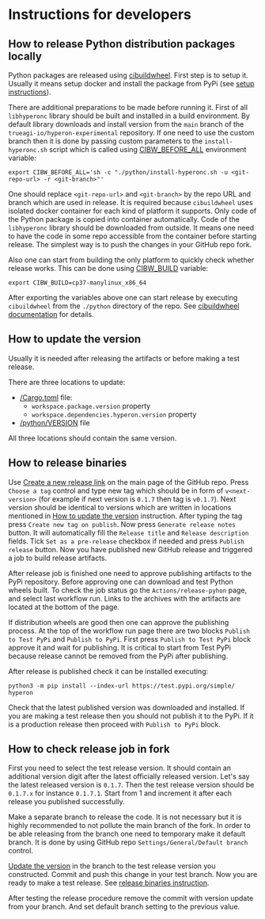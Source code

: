 # Instructions for developers

## How to release Python distribution packages locally

Python packages are released using
[cibuildwheel](https://pypi.org/project/cibuildwheel/). First step is to setup
it. Usually it means setup docker and install the package from PyPi (see [setup
instructions](https://cibuildwheel.pypa.io/en/stable/setup/#local)).

There are additional preparations to be made before running it. First of all
`libhyperonc` library should be built and installed in a build environment. By
default library downloads and install version from the `main` branch of the
`trueagi-io/hyperon-experimental` repository. If one need to use the custom
branch then it is done by passing custom parameters to the
`install-hyperonc.sh` script which is called using
[CIBW_BEFORE_ALL](https://cibuildwheel.pypa.io/en/stable/options/#before-all)
environment variable:
```
export CIBW_BEFORE_ALL='sh -c "./python/install-hyperonc.sh -u <git-repo-url> -r <git-branch>"'
```

One should replace `<git-repo-url>` and `<git-branch>` by the repo URL and
branch which are used in release. It is required because `cibuildwheel` uses
isolated docker container for each kind of platform it supports. Only code of
the Python package is copied into container automatically. Code of the
`libhyperonc` library should be downloaded from outside. It means one need to
have the code in some repo accessible from the container before starting
release. The simplest way is to push the changes in your GitHub repo fork.

Also one can start from building the only platform to quickly check whether
release works. This can be done using
[CIBW_BUILD](https://cibuildwheel.pypa.io/en/stable/options/#build-skip)
variable:
```
export CIBW_BUILD=cp37-manylinux_x86_64
```

After exporting the variables above one can start release by executing
`cibuildwheel` from the `./python` directory of the repo. See [cibuildwheel
documentation](https://cibuildwheel.pypa.io/en/stable/) for details.

## How to update the version

Usually it is needed after releasing the artifacts or before making a test
release.

There are three locations to update:
- [/Cargo.toml](/Cargo.toml) file:
  - `workspace.package.version` property
  - `workspace.dependencies.hyperon.version` property
- [/python/VERSION](/python/VERSION) file

All three locations should contain the same version.

## How to release binaries

Use [Create a new release
link](https://github.com/trueagi-io/hyperon-experimental/releases/new) on the
main page of the GitHub repo. Press `Choose a tag` control and type new tag
which should be in form of `v<next-version>` (for example if next version is
`0.1.7` then tag is `v0.1.7`). Next version should be identical to versions
which are written in locations mentioned in [How to update the
version](#how-to-update-the-version) instruction. After typing the tag press
`Create new tag on publish`. Now press `Generate release notes` button. It will
automatically fill the `Release title` and `Release description` fields. Tick
`Set as a pre-release` checkbox if needed and press `Publish release` button.
Now you have published new GitHub release and triggered a job to build release
artifacts.

After release job is finished one need to approve publishing artifacts to the
PyPi repository. Before approving one can download and test Python wheels
built. To check the job status go the `Actions/release-pyhon` page, and select
last workflow run. Links to the archives with the artifacts are located at the
bottom of the page.

If distribution wheels are good then one can approve the publishing process. At
the top of the workflow run page there are two blocks `Publish to Test PyPi`
and `Publish to PyPi`. First press `Publish to Test PyPi` block approve it and
wait for publishing. It is critical to start from Test PyPi because release
cannot be removed from the PyPi after publishing.

After release is published check it can be installed executing:
```
python3 -m pip install --index-url https://test.pypi.org/simple/ hyperon
```
Check that the latest published version was downloaded and installed. If you
are making a test release then you should not publish it to the PyPi. If it is
a production release then proceed with `Publish to PyPi` block.

## How to check release job in fork

First you need to select the test release version. It should contain an
additional version digit after the latest officially released version. Let's
say the latest released version is `0.1.7`. Then the test release version
should be `0.1.7.x` for instance `0.1.7.1`. Start from 1 and increment it after
each release you published successfully.

Make a separate branch to release the code. It is not necessary but it is
highly recommended to not pollute the main branch of the fork. In order to be
able releasing from the branch one need to temporary make it default branch. It
is done by using GitHub repo `Settings/General/Default branch` control.

[Update the version](#how-to-update-the-version) in the branch to the test
release version you constructed. Commit and push this change in your test
branch. Now you are ready to make a test release. See [release
binaries instruction](#how-to-release-binaries).

After testing the release procedure remove the commit with version update from
your branch. And set default branch setting to the previous value.
